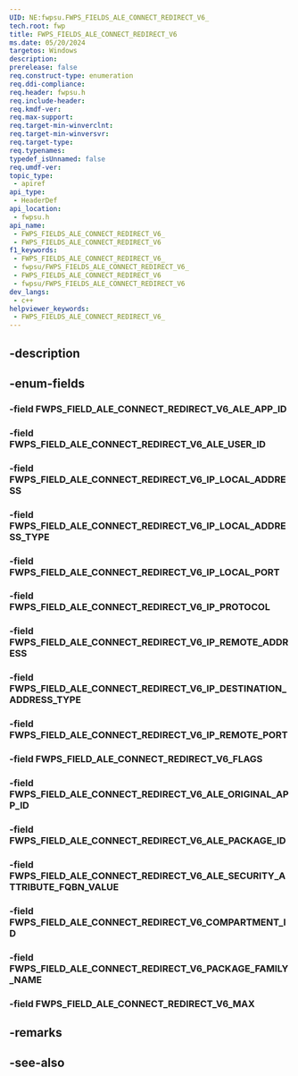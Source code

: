 ```yaml
---
UID: NE:fwpsu.FWPS_FIELDS_ALE_CONNECT_REDIRECT_V6_
tech.root: fwp
title: FWPS_FIELDS_ALE_CONNECT_REDIRECT_V6
ms.date: 05/20/2024
targetos: Windows
description: 
prerelease: false
req.construct-type: enumeration
req.ddi-compliance: 
req.header: fwpsu.h
req.include-header: 
req.kmdf-ver: 
req.max-support: 
req.target-min-winverclnt: 
req.target-min-winversvr: 
req.target-type: 
req.typenames: 
typedef_isUnnamed: false
req.umdf-ver: 
topic_type:
 - apiref
api_type:
 - HeaderDef
api_location:
 - fwpsu.h
api_name:
 - FWPS_FIELDS_ALE_CONNECT_REDIRECT_V6_
 - FWPS_FIELDS_ALE_CONNECT_REDIRECT_V6
f1_keywords:
 - FWPS_FIELDS_ALE_CONNECT_REDIRECT_V6_
 - fwpsu/FWPS_FIELDS_ALE_CONNECT_REDIRECT_V6_
 - FWPS_FIELDS_ALE_CONNECT_REDIRECT_V6
 - fwpsu/FWPS_FIELDS_ALE_CONNECT_REDIRECT_V6
dev_langs:
 - c++
helpviewer_keywords:
 - FWPS_FIELDS_ALE_CONNECT_REDIRECT_V6_
---
```


## -description

## -enum-fields

### -field FWPS_FIELD_ALE_CONNECT_REDIRECT_V6_ALE_APP_ID

### -field FWPS_FIELD_ALE_CONNECT_REDIRECT_V6_ALE_USER_ID

### -field FWPS_FIELD_ALE_CONNECT_REDIRECT_V6_IP_LOCAL_ADDRESS

### -field FWPS_FIELD_ALE_CONNECT_REDIRECT_V6_IP_LOCAL_ADDRESS_TYPE

### -field FWPS_FIELD_ALE_CONNECT_REDIRECT_V6_IP_LOCAL_PORT

### -field FWPS_FIELD_ALE_CONNECT_REDIRECT_V6_IP_PROTOCOL

### -field FWPS_FIELD_ALE_CONNECT_REDIRECT_V6_IP_REMOTE_ADDRESS

### -field FWPS_FIELD_ALE_CONNECT_REDIRECT_V6_IP_DESTINATION_ADDRESS_TYPE

### -field FWPS_FIELD_ALE_CONNECT_REDIRECT_V6_IP_REMOTE_PORT

### -field FWPS_FIELD_ALE_CONNECT_REDIRECT_V6_FLAGS

### -field FWPS_FIELD_ALE_CONNECT_REDIRECT_V6_ALE_ORIGINAL_APP_ID

### -field FWPS_FIELD_ALE_CONNECT_REDIRECT_V6_ALE_PACKAGE_ID

### -field FWPS_FIELD_ALE_CONNECT_REDIRECT_V6_ALE_SECURITY_ATTRIBUTE_FQBN_VALUE

### -field FWPS_FIELD_ALE_CONNECT_REDIRECT_V6_COMPARTMENT_ID

### -field FWPS_FIELD_ALE_CONNECT_REDIRECT_V6_PACKAGE_FAMILY_NAME

### -field FWPS_FIELD_ALE_CONNECT_REDIRECT_V6_MAX

## -remarks

## -see-also

